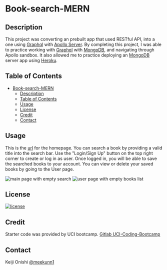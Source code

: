 # Book-search-MERN

## Description

This project was converting an prebuilt app that used RESTful API, into a one using [Graphql](https://graphql.org/) with [Apollo Server](https://www.apollographql.com/docs/). By completing this project, I was able to practice working with [Graphql](https://graphql.org/) with [MongoDB](https://www.mongodb.com/), and navigating through Apollo sandbox. It also allowed me to practice deploying an [MongoDB](https://www.mongodb.com/) server app using [Heroku](https://www.heroku.com/platform).

## Table of Contents

- [Book-search-MERN](#book-search-mern)
  - [Description](#description)
  - [Table of Contents](#table-of-contents)
  - [Usage](#usage)
  - [License](#license)
  - [Credit](#credit)
  - [Contact](#contact)

## Usage

This is the [url](https://mysterious-earth-62949-8c38006a197b.herokuapp.com/) for the homepage. You can search a book by providing a valid title into the search bar. Use the "Login/Sign Up" button on the top right corner to create or log in as user. Once logged in, you will be able to save the searched books to your account. You can view or delete your saved books by going to the User page.

![main page with empty search](https://github.com/meekunn1/Book-search-MERN/assets/126653060/7c90fe03-39fc-4a8c-9a23-ba8e87382c7e)
![user page with empty books list](https://github.com/meekunn1/Book-search-MERN/assets/126653060/769dba68-c5ad-4243-9b92-0e4c56658a74)

## License
  
[![license](https://img.shields.io/badge/License-MIT-green)](https://choosealicense.com/licenses/mit/)

## Credit

Starter code was provided by UCI bootcamp.
[Gitlab UCI-Coding-Bootcamp](https://uci.bootcampcontent.com/UCI-Coding-Bootcamp/UCI-VIRT-FSF-PT-03-2023-U-LOLC/-/tree/main/21-MERN/02-Challenge)

## Contact

Keiji Onishi [@meekunn1](https://github.com/meekunn1)
